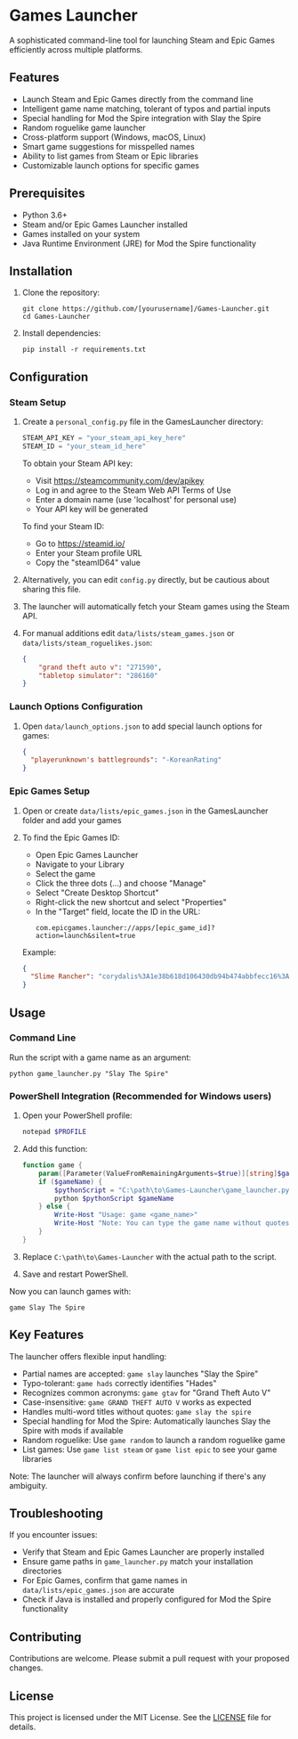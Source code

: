 # Games Launcher

A sophisticated command-line tool for launching Steam and Epic Games efficiently across multiple platforms.

## Features

- Launch Steam and Epic Games directly from the command line
- Intelligent game name matching, tolerant of typos and partial inputs
- Special handling for Mod the Spire integration with Slay the Spire
- Random roguelike game launcher
- Cross-platform support (Windows, macOS, Linux)
- Smart game suggestions for misspelled names
- Ability to list games from Steam or Epic libraries
- Customizable launch options for specific games

## Prerequisites

- Python 3.6+
- Steam and/or Epic Games Launcher installed
- Games installed on your system
- Java Runtime Environment (JRE) for Mod the Spire functionality

## Installation

1. Clone the repository:
   ```
   git clone https://github.com/[yourusername]/Games-Launcher.git
   cd Games-Launcher
   ```

2. Install dependencies:
   ```
   pip install -r requirements.txt
   ```

## Configuration

### Steam Setup

1. Create a `personal_config.py` file in the GamesLauncher directory:

   ```python
   STEAM_API_KEY = "your_steam_api_key_here"
   STEAM_ID = "your_steam_id_here"
   ```

   To obtain your Steam API key:
   - Visit https://steamcommunity.com/dev/apikey
   - Log in and agree to the Steam Web API Terms of Use
   - Enter a domain name (use 'localhost' for personal use)
   - Your API key will be generated

   To find your Steam ID:
   - Go to https://steamid.io/
   - Enter your Steam profile URL
   - Copy the "steamID64" value

2. Alternatively, you can edit `config.py` directly, but be cautious about sharing this file.

3. The launcher will automatically fetch your Steam games using the Steam API.

4. For manual additions edit `data/lists/steam_games.json` or `data/lists/steam_roguelikes.json`:
   ```json
   {
       "grand theft auto v": "271590",
       "tabletop simulator": "286160"
   }
   ```

### Launch Options Configuration

1. Open `data/launch_options.json` to add special launch options for games:

   ```json
   {
     "playerunknown's battlegrounds": "-KoreanRating"
   }
   ```

### Epic Games Setup

1. Open or create `data/lists/epic_games.json` in the GamesLauncher folder and add your games

2. To find the Epic Games ID:
   - Open Epic Games Launcher
   - Navigate to your Library
   - Select the game
   - Click the three dots (...) and choose "Manage"
   - Select "Create Desktop Shortcut"
   - Right-click the new shortcut and select "Properties"
   - In the "Target" field, locate the ID in the URL:
     ```
     com.epicgames.launcher://apps/[epic_game_id]?action=launch&silent=true
     ```

   Example:
   ```json
   {
     "Slime Rancher": "corydalis%3A1e38b618d106430db94b474abbfecc16%3ACorydalis"
   }
   ```

## Usage

### Command Line

Run the script with a game name as an argument:
```
python game_launcher.py "Slay The Spire"
```

### PowerShell Integration (Recommended for Windows users)

1. Open your PowerShell profile:
   ```powershell
   notepad $PROFILE
   ```

2. Add this function:
   ```powershell
   function game {
       param([Parameter(ValueFromRemainingArguments=$true)][string]$gameName)
       if ($gameName) {
           $pythonScript = "C:\path\to\Games-Launcher\game_launcher.py"
           python $pythonScript $gameName
       } else {
           Write-Host "Usage: game <game_name>"
           Write-Host "Note: You can type the game name without quotes."
       }
   }
   ```

3. Replace `C:\path\to\Games-Launcher` with the actual path to the script.

4. Save and restart PowerShell.

Now you can launch games with:
```
game Slay The Spire
```

## Key Features

The launcher offers flexible input handling:

- Partial names are accepted: `game slay` launches "Slay the Spire"
- Typo-tolerant: `game hads` correctly identifies "Hades"
- Recognizes common acronyms: `game gtav` for "Grand Theft Auto V"
- Case-insensitive: `game GRAND THEFT AUTO V` works as expected
- Handles multi-word titles without quotes: `game slay the spire`
- Special handling for Mod the Spire: Automatically launches Slay the Spire with mods if available
- Random roguelike: Use `game random` to launch a random roguelike game
- List games: Use `game list steam` or `game list epic` to see your game libraries

Note: The launcher will always confirm before launching if there's any ambiguity.

## Troubleshooting

If you encounter issues:
- Verify that Steam and Epic Games Launcher are properly installed
- Ensure game paths in `game_launcher.py` match your installation directories
- For Epic Games, confirm that game names in `data/lists/epic_games.json` are accurate
- Check if Java is installed and properly configured for Mod the Spire functionality

## Contributing

Contributions are welcome. Please submit a pull request with your proposed changes.

## License

This project is licensed under the MIT License. See the [LICENSE](LICENSE) file for details.

